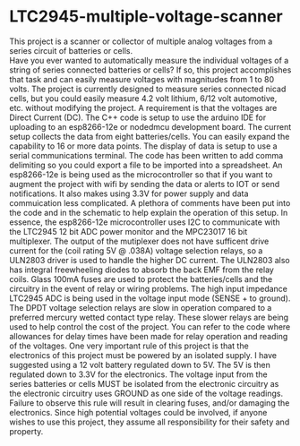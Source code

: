 # LTC2945-multiple-voltage-scanner
This project is a scanner or collector of multiple analog voltages from a series circuit of batteries or cells.  
Have you ever wanted to automatically measure the individual voltages of a string of series connected batteries or cells?  If so, this project accomplishes that task and can easily measure voltages with magnitudes from 1 to 80 volts. The project is currently designed to measure series connected nicad cells, but you could easily measure 4.2 volt lithium, 6/12 volt automotive, etc. without modifying the project.  A requirement is that the voltages are Direct Current (DC).
The C++ code is setup to use the arduino IDE for uploading to an esp8266-12e or nodedmcu development board. The current setup collects the data from eight batteries/cells. You can easily expand the capability to 16 or more data points. The display of data is setup to use a serial communications terminal.  The code has been written to add comma delimiting so you could export a file to be imported into a spreadsheet.
An esp8266-12e is being used as the microcontroller so that if you want to augment the project with wifi by sending the data or alerts to IOT or send notifications.  It also makes using 3.3V for power supply and data commuication less complicated.
A plethora of comments have been put into the code and in the schematic to help explain the operation of this setup.
In essence, the esp8266-12e microcontroller uses I2C to communicate with the LTC2945 12 bit ADC power monitor and the MPC23017 16 bit multiplexer. The output of the mutiplexer does not have sufficent drive current for the (coil rating 5V @ .038A) voltage selection relays, so a ULN2803 driver is used to handle the higher DC current.  The ULN2803 also has integral freewheeling diodes to absorb the back EMF from the relay coils. Glass 100mA fuses are used to protect the batteries/cells and the circuitry in the event of relay or wiring problems.  The high input impedance LTC2945 ADC is being used in the voltage input mode (SENSE + to ground). 
The DPDT voltage selection relays are slow in operation compared to a preferred mercury wetted contact type relay.  These slower relays are being used to help control the cost of the project. You can refer to the code where allowances for delay times have been made for relay operation and reading of the voltages.
One very important rule of this project is that the electronics of this project must be powered by an isolated supply.  I have suggested using a 12 volt battery regulated down to 5V.  The 5V is then regulated down to 3.3V for the electronics. The voltage input from the series batteries or cells MUST be isolated from the electronic circuitry as the electronic circuitry uses GROUND as one side of the voltage readings. Failure to observe this rule will result in clearing fuses, and/or damaging the electronics.
Since high potential voltages could be involved, if anyone wishes to use this project, they assume all responsibility for their safety and property.
